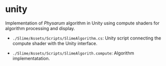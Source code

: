 # unity

Implementation of *Physarum* algorithm in Unity using compute shaders for algorithm processing and display.

- `./Slime/Assets/Scripts/SlimeAlgorithm.cs`: Unity script connecting the compute shader with the Unity interface.

- `./Slime/Assets/Scripts/SlimeAlgorith.compute`: Algorithm implementatation.
